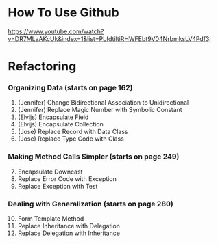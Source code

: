 # How To Use Github
https://www.youtube.com/watch?v=DR7MLaAKcUk&index=1&list=PLfdtiltiRHWFEbt9V04NrbmksLV4Pdf3j

# Refactoring

### Organizing Data (starts on page 162)
1. (Jennifer) Change Bidirectional Association to Unidirectional
2. (Jennifer) Replace Magic Number with Symbolic Constant
3. (Elvijs) Encapsulate Field
4. (Elvijs) Encapsulate Collection
5. (Jose) Replace Record with Data Class
6. (Jose) Replace Type Code with Class

### Making Method Calls Simpler (starts on page 249)
7. Encapsulate Downcast
8. Replace Error Code with Exception
9. Replace Exception with Test 

### Dealing with Generalization (starts on page 280)
10. Form Template Method
11. Replace Inheritance with Delegation
12. Replace Delegation with Inheritance
